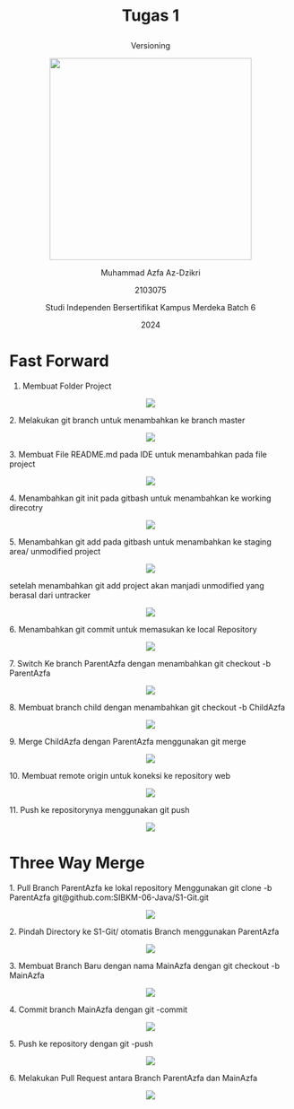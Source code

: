 
# <p align = "center"> Tugas 1</p>
<p align = "center"> Versioning</p>
<p align="center">
  <img src="img_1.png" width="360px" />
</p>
<p align="center"> Muhammad Azfa Az-Dzikri </p>
<p align="center"> 2103075 </p>

<p align="center"> Studi Independen Bersertifikat Kampus Merdeka Batch 6 </p>
<p align="center"> 2024</p>

# Fast Forward
1. Membuat Folder Project
<p align="center">
  <img src="img.png" />
</p>
2. Melakukan git branch untuk menambahkan ke branch master
<p align="center">
  <img src="img_5.png" />
</p>
3. Membuat File README.md pada IDE untuk menambahkan pada file project
<p align="center">
  <img src="img_6.png" />
</p>
4. Menambahkan git init pada gitbash untuk menambahkan ke working direcotry 
<p align="center">
  <img src="img_2.png" />
</p>
5. Menambahkan git add pada gitbash untuk menambahkan ke staging area/ unmodified project
<p align="center">
  <img src="img_3.png" />
</p>
setelah menambahkan git add project akan manjadi unmodified yang berasal dari untracker
<p align="center">
  <img src="img_4.png" />
</p>
6. Menambahkan git commit untuk memasukan ke local Repository
<p align="center">
  <img src="img_7.png" />
</p>
7. Switch Ke branch ParentAzfa dengan menambahkan git checkout -b ParentAzfa
<p align="center">
  <img src="img_8.png" />
</p>
8. Membuat branch child dengan menambahkan git checkout -b ChildAzfa
<p align="center">
  <img src="img_9.png" />
</p>
9. Merge ChildAzfa dengan ParentAzfa menggunakan git merge
<p align="center">
  <img src="img_12.png" />
</p>
10. Membuat remote origin untuk koneksi ke repository web
<p align="center">
  <img src="img_10.png" />
</p>
11. Push ke repositorynya menggunakan git push
<p align="center">
  <img src="img_11.png" />

# Three Way Merge
<p></p>
1. Pull Branch ParentAzfa ke lokal repository Menggunakan git clone -b ParentAzfa git@github.com:SIBKM-06-Java/S1-Git.git
<p align="center">
  <img src="img_13.png" /></p>
2. Pindah Directory ke S1-Git/ otomatis Branch menggunakan ParentAzfa
<p align="center">
  <img src="img_14.png" /></p>
3. Membuat Branch Baru dengan nama MainAzfa dengan git checkout -b MainAzfa
<p align="center">
  <img src="img_15.png" /></p>
4. Commit branch MainAzfa dengan git -commit
<p align="center">
  <img src="img_16.png" /></p>
5. Push ke repository dengan git -push
<p align="center">
  <img src="img_17.png" /></p>
6. Melakukan Pull Request antara Branch ParentAzfa dan MainAzfa
<p align="center">
  <img src="img_18.png" /></p>
